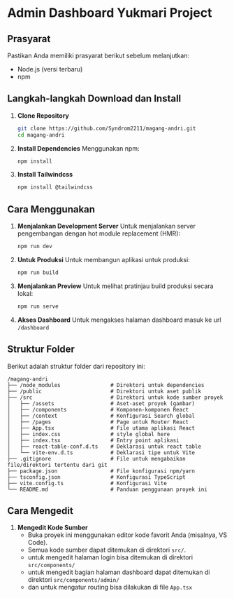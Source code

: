 # Admin Dashboard Yukmari Project

## Prasyarat
Pastikan Anda memiliki prasyarat berikut sebelum melanjutkan:
- Node.js (versi terbaru)
- npm

## Langkah-langkah Download dan Install

1. **Clone Repository**
   ```bash
   git clone https://github.com/Syndrom2211/magang-andri.git
   cd magang-andri
   ```

2. **Install Dependencies**
   Menggunakan npm:
   ```bash
   npm install
   ```
3. **Install Tailwindcss**
   ```bash
   npm install @tailwindcss
   ```
## Cara Menggunakan

1. **Menjalankan Development Server**
   Untuk menjalankan server pengembangan dengan hot module replacement (HMR):
   ```bash
   npm run dev
   ```
2. **Untuk Produksi**
   Untuk membangun aplikasi untuk produksi:
   ```bash
   npm run build
   ```
3. **Menjalankan Preview**
   Untuk melihat pratinjau build produksi secara lokal:
   ```bash
   npm run serve
   ```
4. **Akses Dashboard**
   Untuk mengakses halaman dashboard masuk ke url `/dashboard`
   
## Struktur Folder

Berikut adalah struktur folder dari repository ini:

```
/magang-andri
├── /node_modules                # Direktori untuk dependencies
├── /public                      # Direktori untuk aset publik
├── /src                         # Direktori untuk kode sumber proyek
│   ├── /assets                  # Aset-aset proyek (gambar)
│   ├── /components              # Komponen-komponen React
│   ├── /context                 # Konfigurasi Search global
│   ├── /pages                   # Page untuk Router React
│   ├── App.tsx                  # File utama aplikasi React
│   ├── index.css                # style global here
│   ├── index.tsx                # Entry point aplikasi
│   ├── react-table-conf.d.ts    # Deklarasi untuk react table
│   └── vite-env.d.ts            # Deklarasi tipe untuk Vite
├── .gitignore                   # File untuk mengabaikan file/direktori tertentu dari git
├── package.json                 # File konfigurasi npm/yarn
├── tsconfig.json                # Konfigurasi TypeScript
├── vite.config.ts               # Konfigurasi Vite
└── README.md                    # Panduan penggunaan proyek ini
```

## Cara Mengedit

1. **Mengedit Kode Sumber**
   - Buka proyek ini menggunakan editor kode favorit Anda (misalnya, VS Code).
   - Semua kode sumber dapat ditemukan di direktori `src/`.
   - untuk mengedit halaman login bisa ditemukan di direktori `src/components/`
   - untuk mengedit bagian halaman dashboard dapat ditemukan di direktori `src/components/admin/`
   - dan untuk mengatur routing bisa dilakukan di file `App.tsx`